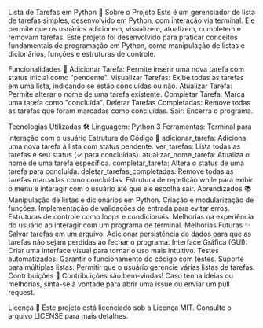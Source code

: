Lista de Tarefas em Python 📝
Sobre o Projeto
Este é um gerenciador de lista de tarefas simples, desenvolvido em Python, com interação via terminal. Ele permite que os usuários adicionem, visualizem, atualizem, completem e removam tarefas. Este projeto foi desenvolvido para praticar conceitos fundamentais de programação em Python, como manipulação de listas e dicionários, funções e estruturas de controle.

Funcionalidades 🚀
Adicionar Tarefa: Permite inserir uma nova tarefa com status inicial como "pendente".
Visualizar Tarefas: Exibe todas as tarefas em uma lista, indicando se estão concluídas ou não.
Atualizar Tarefa: Permite alterar o nome de uma tarefa existente.
Completar Tarefa: Marca uma tarefa como "concluída".
Deletar Tarefas Completadas: Remove todas as tarefas que foram marcadas como concluídas.
Sair: Encerra o programa.


Tecnologias Utilizadas 🛠️
Linguagem: Python 3
Ferramentas: Terminal para interação com o usuário
Estrutura do Código 🧩
adicionar_tarefa: Adiciona uma nova tarefa à lista com status pendente.
ver_tarefas: Lista todas as tarefas e seu status (✓ para concluídas).
atualizar_nome_tarefa: Atualiza o nome de uma tarefa específica.
completar_tarefa: Altera o status de uma tarefa para concluída.
deletar_tarefas_completadas: Remove todas as tarefas marcadas como concluídas.
Estrutura de repetição while para exibir o menu e interagir com o usuário até que ele escolha sair.
Aprendizados 📚
Manipulação de listas e dicionários em Python.
Criação e modularização de funções.
Implementação de validações de entrada para evitar erros.
Estruturas de controle como loops e condicionais.
Melhorias na experiência do usuário ao interagir com um programa de terminal.
Melhorias Futuras ✨
Salvar tarefas em um arquivo: Adicionar persistência de dados para que as tarefas não sejam perdidas ao fechar o programa.
Interface Gráfica (GUI): Criar uma interface visual para tornar o uso mais intuitivo.
Testes automatizados: Garantir o funcionamento do código com testes.
Suporte para múltiplas listas: Permitir que o usuário gerencie várias listas de tarefas.
Contribuições 🤝
Contribuições são bem-vindas! Caso tenha ideias ou melhorias, sinta-se à vontade para abrir uma issue ou enviar um pull request.

Licença 📜
Este projeto está licenciado sob a Licença MIT. Consulte o arquivo LICENSE para mais detalhes.
